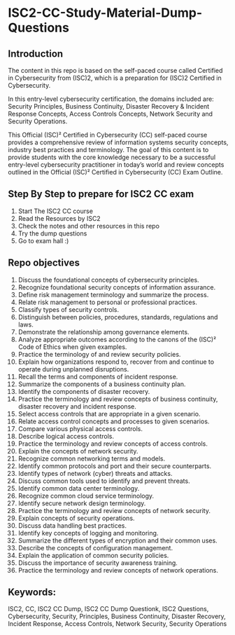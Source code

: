 # ISC2-CC-Study-Material-Dump-Questions

## Introduction

The content in this repo is based on the self-paced course called Certified in Cybersecurity from (ISC)2, which is a preparation for (ISC)2 Certified in Cybersecurity.

In this entry-level cybersecurity certification, the domains included are: Security Principles, Business Continuity, Disaster Recovery & Incident Response Concepts, Access Controls Concepts, Network Security and Security Operations.

This Official (ISC)² Certified in Cybersecurity (CC) self-paced course provides a comprehensive review of information systems security concepts, industry best practices and terminology. The goal of this content is to provide students with the core knowledge necessary to be a successful entry-level cybersecurity practitioner in today’s world and review concepts outlined in the Official (ISC)² Certified in Cybersecurity (CC) Exam Outline.

## Step By Step to prepare for ISC2 CC exam
1. Start The ISC2 CC course
2. Read the Resources by ISC2
3. Check the notes and other resources in this repo
4. Try the dump questions
5. Go to exam hall :)




## Repo objectives

1. Discuss the foundational concepts of cybersecurity principles. 
2. Recognize foundational security concepts of information assurance. 
3. Define risk management terminology and summarize the process. 
4. Relate risk management to personal or professional practices. 
5. Classify types of security controls. 
6. Distinguish between policies, procedures, standards, regulations and laws. 
7. Demonstrate the relationship among governance elements. 
8. Analyze appropriate outcomes according to the canons of the (ISC)² Code of Ethics when given examples. 
9. Practice the terminology of and review security policies. 
10. Explain how organizations respond to, recover from and continue to operate during unplanned disruptions. 
11. Recall the terms and components of incident response. 
12. Summarize the components of a business continuity plan. 
13. Identify the components of disaster recovery. 
14. Practice the terminology and review concepts of business continuity, disaster recovery and incident response. 
15. Select access controls that are appropriate in a given scenario. 
16. Relate access control concepts and processes to given scenarios. 
17. Compare various physical access controls. 
18. Describe logical access controls. 
19. Practice the terminology and review concepts of access controls. 
20. Explain the concepts of network security. 
21. Recognize common networking terms and models. 
22. Identify common protocols and port and their secure counterparts. 
23. Identify types of network (cyber) threats and attacks. 
24. Discuss common tools used to identify and prevent threats. 
25. Identify common data center terminology. 
26. Recognize common cloud service terminology. 
27. Identify secure network design terminology. 
28. Practice the terminology and review concepts of network security. 
29. Explain concepts of security operations. 
30. Discuss data handling best practices. 
31. Identify key concepts of logging and monitoring. 
32. Summarize the different types of encryption and their common uses. 
33. Describe the concepts of configuration management. 
34. Explain the application of common security policies. 
35. Discuss the importance of security awareness training. 
36. Practice the terminology and review concepts of network operations.




## Keywords:
ISC2, CC, ISC2 CC Dump, ISC2 CC Dump Questionk, ISC2 Questions, Cybersecurity, Security, Principles, Business Continuity, Disaster Recovery, Incident Response, Access Controls, Network Security, Security Operations